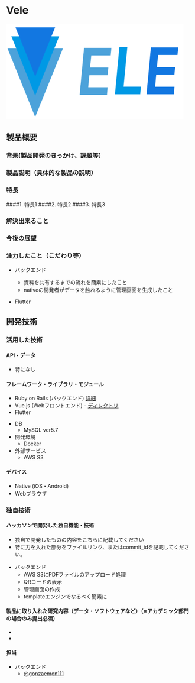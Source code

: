 # Vele

<img src="jphacks_server/app/assets/images/logo.png" width="480">

## 製品概要
### 背景(製品開発のきっかけ、課題等）
### 製品説明（具体的な製品の説明）
### 特長
####1. 特長1
####2. 特長2
####3. 特長3

### 解決出来ること
### 今後の展望
### 注力したこと（こだわり等）
* バックエンド
  - 資料を共有するまでの流れを簡素にしたこと
  - nativeの開発者がデータを触れるように管理画面を生成したこと

* Flutter

## 開発技術
### 活用した技術
#### API・データ
* 特になし

#### フレームワーク・ライブラリ・モジュール
* Ruby on Rails (バックエンド) [詳細](https://github.com/jphacks/A_2009/blob/server_master/jphacks_server/README.md)
* Vue.js (Webフロントエンド) - [ディレクトリ](https://github.com/jphacks/A_2009/tree/server_master/jphacks_server/app/frontend)
* Flutter

- DB
  - MySQL ver5.7
- 開発環境
  - Docker
- 外部サービス
  - AWS S3


#### デバイス
* Native (iOS・Android)
* Webブラウザ

### 独自技術
#### ハッカソンで開発した独自機能・技術
* 独自で開発したものの内容をこちらに記載してください
* 特に力を入れた部分をファイルリンク、またはcommit_idを記載してください。

- バックエンド
  - AWS S3にPDFファイルのアップロード処理
  - QRコードの表示
  - 管理画面の作成
  - templateエンジンでなるべく簡素に

#### 製品に取り入れた研究内容（データ・ソフトウェアなど）（※アカデミック部門の場合のみ提出必須）
* 
* 

#### 担当

- バックエンド
  - [@gonzaemon111](https://github.com/gonzaemon111)